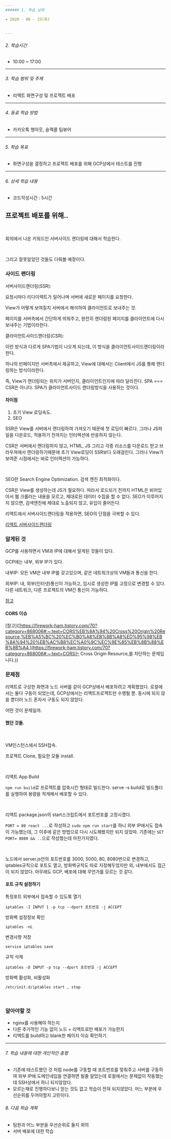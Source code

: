 ```yaml
---
###### 1. 학습 날짜

- 2020 - 06 - 25(화)
 

---
```


###### 2. 학습시간

- 10:00 ~ 17:00

---

###### 3. 학습 범위 및 주제

- 리액트 화면구성 및 프로젝트 배포

---

###### 4. 동료 학습 방법 

- 카카오톡 행아웃, 슬랙콜 팀뷰어

---

###### 5. 학습 목표 

- 화면구성을 결정하고 프로젝트 배포를 위해 GCP상에서 테스트를 진행

---

###### 6. 상세 학습 내용

- 코드작성시간 :  5시간

## 프로젝트 배포를 위해..

<br>

회의에서 나온 키워드인 서버사이드 랜더링에 대해서 학습한다.

<br>

그리고 잘못알았던 것들도 다뤄볼 예정이다.

### 사이드 랜더링

서버사이드랜더링(SSR):

요청시마다 리다이렉트가 일어나며 서버에 새로운 페이지를 요청한다.

View가 어떻게 보여질지 서버에서 해석하여 클라이언트로 보내주는 것.

페이지를 서버측에서 간단하게 띄워주고, 완전히 랜더링된 페이지를 클라이언트에 다시 보내주는 기법이라한다.

클라이언트사이드랜더링(CSR):

이런 방식과 다르게 SPA기법이 나오게 되는데, 이 방식을 클라이언트사이드랜더링이라한다. 

하나의 빈페이지만 서버측에서 제공하고, View에 대해서는 Client에서 JS를 통해 렌더링하는 방식이라한다.

즉, View가 랜더링되는 위치가 서버인지, 클라이언트인지에 따라 달라진다. SPA === CSR은 아니다. SPA가 클라이언트사이드 랜더링방식을 사용하는 것이다.

#### 차이점

1. 초기 View 로딩속도.
2. SEO

SSR은 View를 서버에서 랜더링하여 가져오기 때문에 첫 로딩이 빠르다.  그러나 JS파일을 다운로드, 적용하기 전까지는 인터렉션에 반응하지 않는다.

CSR은 서버에서 랜더링하지 않고, HTML, JS 그리고 각종 리소스를 다운로드 받고 브라우져에서 랜더링하기때문에 초기 View로딩이 SSR보다 오래걸린다. 그러나 View가 보여준 시점에서는 바로 인터렉션이 가능하다.



<br>

SEO란 Search Engine Optimization. 검색 엔진 최적화이다.

CSR은 View를 생성하는데 JS가 필요하다. 따라서 로드되기 전까지 HTML은 비어있어서 웹 크롤러는 내용을 모르고, 제대로된 데이터 수집을 할 수 없다. SEO가 이루어지지 않으면, 검색엔진에 제대로 노출되지 않고, 유입이 줄어든다.

리액트에서 서버사이드랜더링을 적용하면, SEO의 단점을 극복할 수 있다.

[리액트 서버사이드랜더링](https://velopert.com/3425)



### 알게된 것

GCP를 사용하면서 VM과 IP에 대해서 알게된 것들이 있다.



GCP에는 내부, 외부 IP가 있다. 

내부IP: 모든 VM은 내부 IP를 갖고있으며, 같은 네트워크상의 VM들과 통신을 한다.

외부IP: 내, 외부(인터넷)통신이 가능하고, 임시로 생성한 IP를 고정으로 변경할 수 있다. 다른 네트워크, 다른 프로젝트의 VM간 통신이 가능하다.

[참고](https://whitechoi.tistory.com/23)



#### CORS 이슈

[참고]([https://firework-ham.tistory.com/70?category=868006#:~:text=CORS%EB%8A%94%20Cross%20Origin%20Resource,%EB%A5%BC%20%EC%B0%A8%EB%8B%A8%ED%95%98%EB%8A%94%20%EB%AC%B8%EC%A0%9C%EC%9E%85%EB%8B%88%EB%8B%A4.](https://firework-ham.tistory.com/70?category=868006#:~:text=CORS는 Cross Origin Resource,를 차단하는 문제입니다.))

### 문제점

리액트로 구성한 화면과 노드 서버를 같이 GCP상에서 배포하려고 계획했었다. 로컬에서는 둘다 구동이 되었는데, GCP상에서는 리액트프로젝트만 수행될 뿐. 동시에 되지 않을 뿐더러 노드 혼자서 구동도 되지 않았다.

어떤 것이 문제일까.

#### 했던 것들.

<br>

VM인스턴스에서 SSH접속.

프로젝트 Clone, 필요한 모듈 install.

<br>

리액트 App Build

`npm run build`로 프로젝트를 압축시킨 형태로 빌드한다. serve -s build로 빌드폴더를 실행하여 용량을 적게해서 배포할 수 있다.

<br>

리액트 package.json의 start스크립트에서 포트번호를 고정시켰다.

`PORT = 80 react ...`로 작성하고 `sudo npm run start`를 하니 외부 IP에서도 접속이 가능했는데, 그 이후에 같은 방법으로 다시 시도해봤지만 되지 않았따. 기존에는 `SET PORT= 8080 && ..`으로 작성했는데 마찬가지였다.

<br>

노드에서 server.js안의 포트번호를 3000, 5000, 80, 8080번으로 변경하고, iptables규칙으로 포트도 열고, 방화벽규칙도 따로 지정해두었지만 외, 내부에서도 접근이 되지 않았다. 아무래도 GCP, 배포에 대해 무언가를 모르는 것 같다.

 

#### 포트 규칙 설정하기



특정포트 외부에서 접속할 수 있도록 열기

`iptables -I INPUT 1 -p tcp --dport 포트번호 -j ACCEPT`



방화벽 설정정보 확인

`iptables -nL`



변경사항 저장

`service iptables save`



규칙 삭제

`iptables -D INPUT -p tcp --dport 포트번호 -j ACCEPT`





방화벽 활성화, 비활성화

`/etc/init.d/iptables start , stop`

<br>

### 알아야할 것

- nginx를 사용해야 하는지
- 다른 추가적인 기능 없이 노드 + 리액트로만 배포가 가능한지
- 리액트를  build하고 blank한 페이지 이슈 확인하기



---

###### 7. 학습 내용에 대한 개인적인 총평

- 기존에 테스트했던 것 처럼 node를 구동할 때 포트번호를 맞춰주고 서버를 구동하여 외부 IP에 도메인네임을 연결하면 될줄 알았는데 로컬에서는 문제없이 작동했는데 SSH상에서 하니 되지않았다.
- 모르는채로 진행하다보니 얻는 것도 없고 학습이 전혀 되지않았다. 어느 부분에 우선순위를 두어야할지 고민이다.

###### 8. 다음 학습 계획

- 팀원과 어느 부분을 우선순위로 둘지 회의
- 서버 배포에 대한 학습